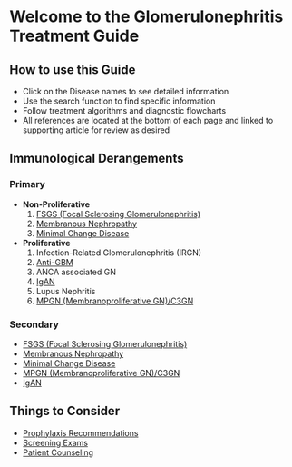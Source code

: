 # **Welcome to the Glomerulonephritis Treatment Guide**
## **How to use this Guide**
* Click on the Disease names to see detailed information
* Use the search function to find specific information
* Follow treatment algorithms and diagnostic flowcharts
* All references are located at the bottom of each page and linked to supporting article for review as desired
## **Immunological Derangements**
### **Primary**
- **Non-Proliferative**
    1. [FSGS (Focal Sclerosing Glomerulonephritis)](FSGS.md)
    2. [Membranous Nephropathy](Membranous.md)
    3. [Minimal Change Disease](MCD.md)
- **Proliferative** 
    1. Infection-Related Glomerulonephritis (IRGN) 
    2. [Anti-GBM](Anti-GBM.md)
    3. ANCA associated GN
    4. [IgAN](IGAN.md)
    5. Lupus Nephritis 
    6. [MPGN (Membranoproliferative GN)/C3GN](MPGN-C3GN.md)
### **Secondary**
* [FSGS (Focal Sclerosing Glomerulonephritis)](FSGS.md)
* [Membranous Nephropathy](Membranous.md)
* [Minimal Change Disease](MCD.md)
* [MPGN (Membranoproliferative GN)/C3GN](MPGN-C3GN.md)
* [IgAN](IGAN.md)
## **Things to Consider**
* [Prophylaxis Recommendations](Prophylaxis.md)
* [Screening Exams](Screening.md)
* [Patient Counseling](Counseling.md) 
